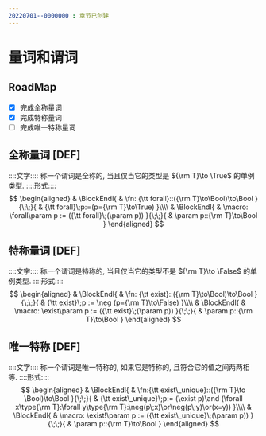 ```yaml
---
20220701--0000000 : 章节已创建
---
```

# 量词和谓词

## RoadMap
- [x] 完成全称量词
- [x] 完成特称量词
- [ ] 完成唯一特称量词

## 全称量词 [DEF]
::::文字::::
称一个谓词是全称的, 当且仅当它的类型是 ${\rm T}\to \True$ 的单例类型. 
::::形式::::
$$
\begin{aligned}
& \BlockEndl{
    & \fn: {\tt forall}::({\rm T}\to\Bool)\to\Bool
}{\;\;}{
    & {\tt forall}\;p:=(p={\rm T}\to\True)
}\\\\
& \BlockEndl{
    & \macro: \forall\param p := ({\tt forall}\;(\param p))
}{\;\;}{
    & \param p::{\rm T}\to\Bool
}
\end{aligned}
$$

## 特称量词 [DEF]
::::文字::::
称一个谓词是特称的, 当且仅当它的类型不是 ${\rm T}\to \False$ 的单例类型. 
::::形式::::
$$
\begin{aligned}
& \BlockEndl{
    & \fn: {\tt exist}::({\rm T}\to\Bool)\to\Bool
}{\;\;}{
    & {\tt exist}\;p := \neg (p={\rm T}\to\False)
}\\\\
& \BlockEndl{
    & \macro: \exist\param p := ({\tt exist}\;(\param p))
}{\;\;}{
    & \param p::{\rm T}\to\Bool
}
\end{aligned}
$$

## 唯一特称 [DEF]
::::文字::::
称一个谓词是唯一特称的, 如果它是特称的, 且符合它的值之间两两相等. 
::::形式::::
$$
\begin{aligned}
& \BlockEndl{
    & \fn:{\tt exist\_unique}::({\rm T}\to \Bool)\to\Bool
}{\;\;}{
    & {\tt exist\_unique}\;p:=
    (\exist p)\and
    (\forall x\type{\rm T}:\forall y\type{\rm T}:\neg(p\;x)\or\neg(p\;y)\or(x=y))
}\\\\
& \BlockEndl{
    & \macro: \exist!\param p := ({\tt exist\_unique}\;(\param p))
}{\;\;}{
    & \param p::{\rm T}\to\Bool
}
\end{aligned}
$$
